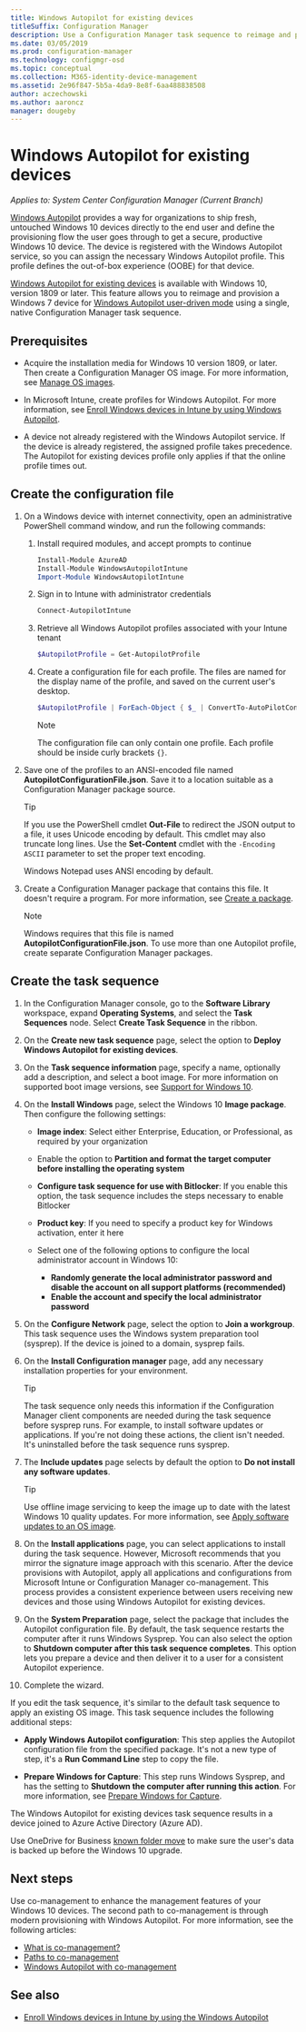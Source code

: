 ```yaml
---
title: Windows Autopilot for existing devices
titleSuffix: Configuration Manager
description: Use a Configuration Manager task sequence to reimage and provision a Windows 7 device for Windows Autopilot user-driven mode
ms.date: 03/05/2019
ms.prod: configuration-manager
ms.technology: configmgr-osd
ms.topic: conceptual
ms.collection: M365-identity-device-management
ms.assetid: 2e96f847-5b5a-4da9-8e8f-6aa488838508
author: aczechowski
ms.author: aaroncz
manager: dougeby
---
```


# Windows Autopilot for existing devices
<!--3607717, fka 1358333-->

*Applies to: System Center Configuration Manager (Current Branch)*

[Windows Autopilot](https://docs.microsoft.com/windows/deployment/windows-autopilot/windows-autopilot) provides a way for organizations to ship fresh, untouched Windows 10 devices directly to the end user and define the provisioning flow the user goes through to get a secure, productive Windows 10 device. The device is registered with the Windows Autopilot service, so you can assign the necessary Windows Autopilot profile. This profile defines the out-of-box experience (OOBE) for that device. 

[Windows Autopilot for existing devices](https://techcommunity.microsoft.com/t5/Windows-IT-Pro-Blog/New-Windows-Autopilot-capabilities-and-expanded-partner-support/ba-p/260430) is available with Windows 10, version 1809 or later. This feature allows you to reimage and provision a Windows 7 device for [Windows Autopilot user-driven mode](https://docs.microsoft.com/windows/deployment/windows-autopilot/user-driven) using a single, native Configuration Manager task sequence. 



## Prerequisites

- Acquire the installation media for Windows 10 version 1809, or later. Then create a Configuration Manager OS image. For more information, see [Manage OS images](/sccm/osd/get-started/manage-operating-system-images).

- In Microsoft Intune, create profiles for Windows Autopilot. For more information, see [Enroll Windows devices in Intune by using Windows Autopilot](https://docs.microsoft.com/intune/enrollment-autopilot).

- A device not already registered with the Windows Autopilot service. If the device is already registered, the assigned profile takes precedence. The Autopilot for existing devices profile only applies if that the online profile times out.



## Create the configuration file

1. On a Windows device with internet connectivity, open an administrative PowerShell command window, and run the following commands:  

    1. Install required modules, and accept prompts to continue  
        ``` PowerShell  
        Install-Module AzureAD
        Install-Module WindowsAutopilotIntune 
        Import-Module WindowsAutopilotIntune 
        ```

    2. Sign in to Intune with administrator credentials  
        ``` PowerShell  
        Connect-AutopilotIntune 
        ```

    3. Retrieve all Windows Autopilot profiles associated with your Intune tenant  
        ``` PowerShell  
        $AutopilotProfile = Get-AutopilotProfile
        ```

    4. Create a configuration file for each profile. The files are named for the display name of the profile, and saved on the current user's desktop.<!--PowerShell example courtesy of GitHub user treestryder from SCCMDocs issue #1196-->  
        ``` PowerShell  
        $AutopilotProfile | ForEach-Object { $_ | ConvertTo-AutoPilotConfigurationJSON | Set-Content -Encoding Ascii "~\Desktop\$($_.displayName).json" }
        ```  

        > [!Note]  
        > The configuration file can only contain one profile. Each profile should be inside curly brackets `{}`.  

2. Save one of the profiles to an ANSI-encoded file named **AutopilotConfigurationFile.json**. Save it to a location suitable as a Configuration Manager package source.  

    > [!Tip]  
    > If you use the PowerShell cmdlet **Out-File** to redirect the JSON output to a file, it uses Unicode encoding by default. This cmdlet may also truncate long lines. Use the **Set-Content** cmdlet with the `-Encoding ASCII` parameter to set the proper text encoding.   
    > 
    > Windows Notepad uses ANSI encoding by default.  

3. Create a Configuration Manager package that contains this file. It doesn't require a program. For more information, see [Create a package](/sccm/apps/deploy-use/packages-and-programs#create-a-package-and-program).  

    > [!NOTE]  
    > Windows requires that this file is named **AutopilotConfigurationFile.json**. To use more than one Autopilot profile, create separate Configuration Manager packages.  



## Create the task sequence

1. In the Configuration Manager console, go to the **Software Library** workspace, expand **Operating Systems**, and select the **Task Sequences** node. Select **Create Task Sequence** in the ribbon.  

2. On the **Create new task sequence** page, select the option to **Deploy Windows Autopilot for existing devices**.  

3. On the **Task sequence information** page, specify a name, optionally add a description, and select a boot image. For more information on supported boot image versions, see [Support for Windows 10](/sccm/core/plan-design/configs/support-for-windows-10#windows-10-adk).  

4. On the **Install Windows** page, select the Windows 10 **Image package**. Then configure the following settings:  

    - **Image index**: Select either Enterprise, Education, or Professional, as required by your organization  

    - Enable the option to **Partition and format the target computer before installing the operating system**  

    - **Configure task sequence for use with Bitlocker**: If you enable this option, the task sequence includes the steps necessary to enable Bitlocker  

    - **Product key**: If you need to specify a product key for Windows activation, enter it here  

    - Select one of the following options to configure the local administrator account in Windows 10:  
        - **Randomly generate the local administrator password and disable the account on all support platforms (recommended)**
        - **Enable the account and specify the local administrator password**

5. On the **Configure Network** page, select the option to **Join a workgroup**. This task sequence uses the Windows system preparation tool (sysprep). If the device is joined to a domain, sysprep fails.  

6. On the **Install Configuration manager** page, add any necessary installation properties for your environment.  

    > [!Tip]  
    > The task sequence only needs this information if the Configuration Manager client components are needed during the task sequence before sysprep runs. For example, to install software updates or applications. If you're not doing these actions, the client isn't needed. It's uninstalled before the task sequence runs sysprep.  

7. The **Include updates** page selects by default the option to **Do not install any software updates**.  

    > [!Tip]  
    > Use offline image servicing to keep the image up to date with the latest Windows 10 quality updates. For more information, see [Apply software updates to an OS image](/sccm/osd/get-started/manage-operating-system-images#BKMK_OSImagesApplyUpdates).  

8. On the **Install applications** page, you can select applications to install during the task sequence. However, Microsoft recommends that you mirror the signature image approach with this scenario. After the device provisions with Autopilot, apply all applications and configurations from Microsoft Intune or Configuration Manager co-management. This process provides a consistent experience between users receiving new devices and those using Windows Autopilot for existing devices.  

8. On the **System Preparation** page, select the package that includes the Autopilot configuration file. By default, the task sequence restarts the computer after it runs Windows Sysprep. You can also select the option to **Shutdown computer after this task sequence completes**. This option lets you prepare a device and then deliver it to a user for a consistent Autopilot experience.  

9. Complete the wizard.  

If you edit the task sequence, it's similar to the default task sequence to apply an existing OS image. This task sequence includes the following additional steps:  

- **Apply Windows Autopilot configuration**: This step applies the Autopilot configuration file from the specified package. It's not a new type of step, it's a **Run Command Line** step to copy the file.  

- **Prepare Windows for Capture**: This step runs Windows Sysprep, and has the setting to **Shutdown the computer after running this action**. For more information, see [Prepare Windows for Capture](/sccm/osd/understand/task-sequence-steps#BKMK_PrepareWindowsforCapture).  

The Windows Autopilot for existing devices task sequence results in a device joined to Azure Active Directory (Azure AD). 

Use OneDrive for Business [known folder move](https://docs.microsoft.com/onedrive/redirect-known-folders) to make sure the user's data is backed up before the Windows 10 upgrade.



## Next steps

Use co-management to enhance the management features of your Windows 10 devices. The second path to co-management is through modern provisioning with Windows Autopilot. For more information, see the following articles:

- [What is co-management?](/sccm/comanage/overview)
- [Paths to co-management](/sccm/comanage/quickstart-paths)
- [Windows Autopilot with co-management](/sccm/comanage/quickstart-autopilot)

## See also

- [Enroll Windows devices in Intune by using the Windows Autopilot](https://docs.microsoft.com/intune/enrollment-autopilot)
